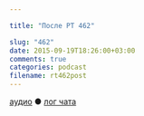 ```yaml
---

title: "После РТ 462"

slug: "462"
date: 2015-09-19T18:26:00+03:00
comments: true
categories: podcast
filename: rt462post
---
```


[аудио](http://cdn.radio-t.com/rt462post.mp3) ● [лог чата](http://chat.radio-t.com/logs/radio-t-462.html)
<audio src="http://cdn.radio-t.com/rt462post.mp3" preload="none"></audio>

